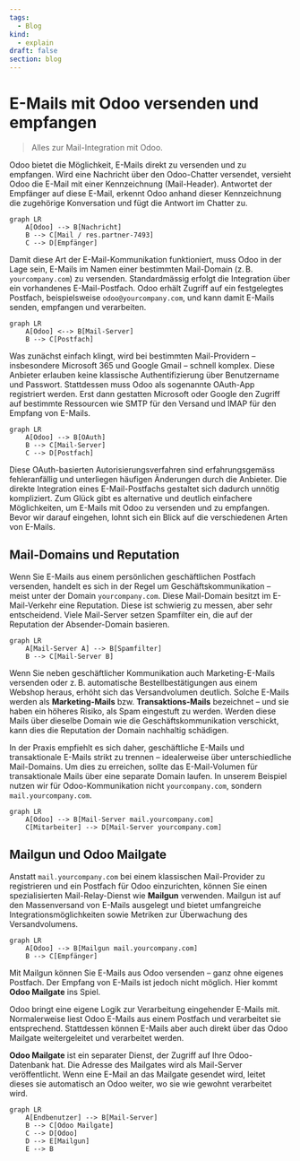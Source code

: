 ```yaml
---
tags:
  - Blog
kind:
  - explain
draft: false
section: blog
---
```


# E-Mails mit Odoo versenden und empfangen

> Alles zur Mail-Integration mit Odoo.

Odoo bietet die Möglichkeit, E-Mails direkt zu versenden und zu empfangen. Wird eine Nachricht über den Odoo-Chatter versendet, versieht Odoo die E-Mail mit einer Kennzeichnung (Mail-Header). Antwortet der Empfänger auf diese E-Mail, erkennt Odoo anhand dieser Kennzeichnung die zugehörige Konversation und fügt die Antwort im Chatter zu.

```mermaid
graph LR
    A[Odoo] --> B[Nachricht]
    B --> C[Mail / res.partner-7493]
    C --> D[Empfänger]
```

Damit diese Art der E-Mail-Kommunikation funktioniert, muss Odoo in der Lage sein, E-Mails im Namen einer bestimmten Mail-Domain (z. B. `yourcompany.com`) zu versenden. Standardmässig erfolgt die Integration über ein vorhandenes E-Mail-Postfach. Odoo erhält Zugriff auf ein festgelegtes Postfach, beispielsweise `odoo@yourcompany.com`, und kann damit E-Mails senden, empfangen und verarbeiten.

```mermaid
graph LR
    A[Odoo] <--> B[Mail-Server]
    B --> C[Postfach]
```

Was zunächst einfach klingt, wird bei bestimmten Mail-Providern – insbesondere Microsoft 365 und Google Gmail – schnell komplex. Diese Anbieter erlauben keine klassische Authentifizierung über Benutzername und Passwort. Stattdessen muss Odoo als sogenannte OAuth-App registriert werden. Erst dann gestatten Microsoft oder Google den Zugriff auf bestimmte Ressourcen wie SMTP für den Versand und IMAP für den Empfang von E-Mails.

```mermaid
graph LR
    A[Odoo] --> B[OAuth]
    B --> C[Mail-Server]
    C --> D[Postfach]
```

Diese OAuth-basierten Autorisierungsverfahren sind erfahrungsgemäss fehleranfällig und unterliegen häufigen Änderungen durch die Anbieter. Die direkte Integration eines E-Mail-Postfachs gestaltet sich dadurch unnötig kompliziert. Zum Glück gibt es alternative und deutlich einfachere Möglichkeiten, um E-Mails mit Odoo zu versenden und zu empfangen. Bevor wir darauf eingehen, lohnt sich ein Blick auf die verschiedenen Arten von E-Mails.

## Mail-Domains und Reputation

Wenn Sie E-Mails aus einem persönlichen geschäftlichen Postfach versenden, handelt es sich in der Regel um Geschäftskommunikation – meist unter der Domain `yourcompany.com`. Diese Mail-Domain besitzt im E-Mail-Verkehr eine Reputation. Diese ist schwierig zu messen, aber sehr entscheidend. Viele Mail-Server setzen Spamfilter ein, die auf der Reputation der Absender-Domain basieren.

```mermaid
graph LR
    A[Mail-Server A] --> B[Spamfilter]
    B --> C[Mail-Server B]
```

Wenn Sie neben geschäftlicher Kommunikation auch Marketing-E-Mails versenden oder z. B. automatische Bestellbestätigungen aus einem Webshop heraus, erhöht sich das Versandvolumen deutlich. Solche E-Mails werden als **Marketing-Mails** bzw. **Transaktions-Mails** bezeichnet – und sie haben ein höheres Risiko, als Spam eingestuft zu werden. Werden diese Mails über dieselbe Domain wie die Geschäftskommunikation verschickt, kann dies die Reputation der Domain nachhaltig schädigen.

In der Praxis empfiehlt es sich daher, geschäftliche E-Mails und transaktionale E-Mails strikt zu trennen – idealerweise über unterschiedliche Mail-Domains. Um dies zu erreichen, sollte das E-Mail-Volumen für transaktionale Mails über eine separate Domain laufen. In unserem Beispiel nutzen wir für Odoo-Kommunikation nicht `yourcompany.com`, sondern `mail.yourcompany.com`.

```mermaid
graph LR
    A[Odoo] --> B[Mail-Server mail.yourcompany.com]
    C[Mitarbeiter] --> D[Mail-Server yourcompany.com]
```

## Mailgun und Odoo Mailgate

Anstatt `mail.yourcompany.com` bei einem klassischen Mail-Provider zu registrieren und ein Postfach für Odoo einzurichten, können Sie einen spezialisierten Mail-Relay-Dienst wie **Mailgun** verwenden. Mailgun ist auf den Massenversand von E-Mails ausgelegt und bietet umfangreiche Integrationsmöglichkeiten sowie Metriken zur Überwachung des Versandvolumens.

```mermaid
graph LR
    A[Odoo] --> B[Mailgun mail.yourcompany.com]
    B --> C[Empfänger]
```

Mit Mailgun können Sie E-Mails aus Odoo versenden – ganz ohne eigenes Postfach. Der Empfang von E-Mails ist jedoch nicht möglich. Hier kommt **Odoo Mailgate** ins Spiel.

Odoo bringt eine eigene Logik zur Verarbeitung eingehender E-Mails mit. Normalerweise liest Odoo E-Mails aus einem Postfach und verarbeitet sie entsprechend. Stattdessen können E-Mails aber auch direkt über das Odoo Mailgate weitergeleitet und verarbeitet werden.

**Odoo Mailgate** ist ein separater Dienst, der Zugriff auf Ihre Odoo-Datenbank hat. Die Adresse des Mailgates wird als Mail-Server veröffentlicht. Wenn eine E-Mail an das Mailgate gesendet wird, leitet dieses sie automatisch an Odoo weiter, wo sie wie gewohnt verarbeitet wird.

```mermaid
graph LR
    A[Endbenutzer] --> B[Mail-Server]
    B --> C[Odoo Mailgate]
    C --> D[Odoo]
    D --> E[Mailgun]
    E --> B
```
